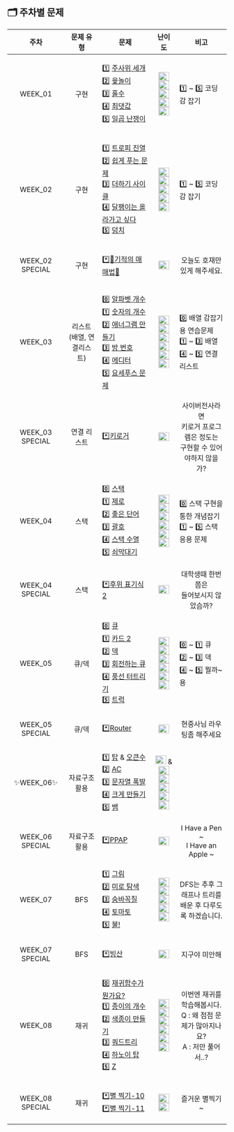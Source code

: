  ## 🗂️ 주차별 문제

| 주차 | 문제 유형 | 문제 | 난이도 | 비고 |
|:---:|:---:|:---:|:---:|:---:|
| WEEK_01 | 구현 | <p align=left> 1️⃣ [주사위 세개](https://www.acmicpc.net/problem/2480) <br>  2️⃣ [윷놀이](https://www.acmicpc.net/problem/2490) <br> 3️⃣ [홀수](https://www.acmicpc.net/problem/2576) <br> 4️⃣ [최댓값](https://www.acmicpc.net/problem/2562)  <br> 5️⃣ [일곱 난쟁이](https://www.acmicpc.net/problem/2309) </p> | <p> <img height="20px" width="25px" src="https://static.solved.ac/tier_small/2.svg"/> <br>   <img height="20px" width="25px" src="https://static.solved.ac/tier_small/3.svg"/> <br>   <img height="20px" width="25px" src="https://static.solved.ac/tier_small/3.svg"/> <br>   <img height="20px" width="25px" src="https://static.solved.ac/tier_small/3.svg"/> <br>   <img height="20px" width="25px" src="https://static.solved.ac/tier_small/5.svg"/> </p> | <p align=left> 1️⃣ ~ 5️⃣ 코딩 감 잡기 |
| WEEK_02 | 구현 | <p align=left> 1️⃣ [트로피 진열](https://www.acmicpc.net/problem/1668) <br>  2️⃣ [쉽게 푸는 문제](https://www.acmicpc.net/problem/1292) <br> 3️⃣ [더하기 사이클](https://www.acmicpc.net/problem/1110) <br> 4️⃣ [달팽이는 올라가고 싶다](https://www.acmicpc.net/problem/2869)  <br> 5️⃣ [덩치](https://www.acmicpc.net/problem/7568) <br>  </p> | <p> <img height="20px" width="25px" src="https://static.solved.ac/tier_small/4.svg"/> <br>   <img height="20px" width="25px" src="https://static.solved.ac/tier_small/5.svg"/> <br>   <img height="20px" width="25px" src="https://static.solved.ac/tier_small/5.svg"/> <br>   <img height="20px" width="25px" src="https://static.solved.ac/tier_small/5.svg"/> <br>   <img height="20px" width="25px" src="https://static.solved.ac/tier_small/6.svg"/> </p> | <p align=left> 1️⃣ ~ 5️⃣ 코딩 감 잡기 |
| WEEK_02 SPECIAL | 구현 | <p align=left> *️⃣[🐜기적의 매매법🐜](https://www.acmicpc.net/problem/20546) </p> |  <img height="20px" width="25px" src="https://static.solved.ac/tier_small/6.svg"/> | 오늘도 호재만 있게 해주세요. |
| WEEK_03 |  리스트 <br> (배열, 연결리스트) | <p align=left> 0️⃣ [알파벳 개수](https://www.acmicpc.net/problem/10808) <br> 1️⃣ [숫자의 개수](https://www.acmicpc.net/problem/2577) <br>  2️⃣ [애너그램 만들기](https://www.acmicpc.net/problem/1919) <br> 3️⃣ [방 번호](https://www.acmicpc.net/problem/1475) <br> 4️⃣ [에디터](https://www.acmicpc.net/problem/1406)  <br> 5️⃣ [요세푸스 문제](https://www.acmicpc.net/problem/1158) </p> | <p> <img height="20px" width="25px" src="https://static.solved.ac/tier_small/2.svg"/> <br>   <img height="20px" width="25px" src="https://static.solved.ac/tier_small/4.svg"/> <br>   <img height="20px" width="25px" src="https://static.solved.ac/tier_small/4.svg"/> <br>   <img height="20px" width="25px" src="https://static.solved.ac/tier_small/6.svg"/> <br>   <img height="20px" width="25px" src="https://static.solved.ac/tier_small/9.svg"/> <br> <img height="20px" width="25px" src="https://static.solved.ac/tier_small/7.svg"/> </p> | <p align=left> 0️⃣ 배열 감잡기용 연습문제 <br> 1️⃣ ~ 3️⃣ 배열 <br> 4️⃣ ~ 5️⃣ 연결 리스트 </p>|
| WEEK_03 SPECIAL | 연결 리스트 | <p align=left> *️⃣[키로거](https://www.acmicpc.net/problem/5397) </p> |  <img height="20px" width="25px" src="https://static.solved.ac/tier_small/9.svg"/> |  사이버전사라면 <br> 키로거 프로그램은 정도는 <br> 구현할 수 있어야하지 않을가? |
| WEEK_04 | 스택 | <p align=left> 0️⃣ [스택](https://www.acmicpc.net/problem/10828) <br>  1️⃣ [제로](https://www.acmicpc.net/problem/10773) <br> 2️⃣ [좋은 단어](https://www.acmicpc.net/problem/3986) <br> 3️⃣ [괄호](https://www.acmicpc.net/problem/9012) <br> 4️⃣ [스택 수열](https://www.acmicpc.net/problem/1874)  <br> 5️⃣ [쇠막대기](https://www.acmicpc.net/problem/10799) </p> | <p> <img height="20px" width="25px" src="https://static.solved.ac/tier_small/7.svg"/> <br> <img height="20px" width="25px" src="https://static.solved.ac/tier_small/7.svg"/> <br>  <img height="20px" width="25px" src="https://static.solved.ac/tier_small/7.svg"/> <br>   <img height="20px" width="25px" src="https://static.solved.ac/tier_small/7.svg"/> <br>   <img height="20px" width="25px" src="https://static.solved.ac/tier_small/9.svg"/> <br> <img height="20px" width="25px" src="https://static.solved.ac/tier_small/9.svg"/> </p> | <p align=left> 0️⃣ 스택 구현을 통한 개념잡기 <br> 1️⃣ ~ 5️⃣ 스택 응용 문제  |
| WEEK_04 SPECIAL |  스택 | <p align=left> *️⃣[후위 표기식2](https://www.acmicpc.net/problem/1935) </p> |  <img height="20px" width="25px" src="https://static.solved.ac/tier_small/9.svg"/> | 대학생때 한번쯤은 <br> 들어보시지 않았슴까?  |
| WEEK_05 | 큐/덱 | <p align=left> 0️⃣ [큐](https://www.acmicpc.net/problem/10845) <br>  1️⃣ [카드 2](https://www.acmicpc.net/problem/2164) <br> 2️⃣ [덱](https://www.acmicpc.net/problem/10866) <br> 3️⃣ [회전하는 큐](https://www.acmicpc.net/problem/1021) <br> 4️⃣ [풍선 터트리기](https://www.acmicpc.net/problem/2346)  <br> 5️⃣ [트럭](https://www.acmicpc.net/problem/13335) </p> | <p> <img height="20px" width="25px" src="https://static.solved.ac/tier_small/7.svg"/> <br> <img height="20px" width="25px" src="https://static.solved.ac/tier_small/7.svg"/> <br>  <img height="20px" width="25px" src="https://static.solved.ac/tier_small/7.svg"/> <br>   <img height="20px" width="25px" src="https://static.solved.ac/tier_small/8.svg"/> <br>   <img height="20px" width="25px" src="https://static.solved.ac/tier_small/8.svg"/> <br> <img height="20px" width="25px" src="https://static.solved.ac/tier_small/10.svg"/> </p> | <p align=left> 0️⃣ ~ 1️⃣ 큐 <br> 2️⃣ ~ 3️⃣ 덱 <br> 4️⃣ ~ 5️⃣ 뭘까~용 |
| WEEK_05 SPECIAL |  큐/덱 | <p align=left> *️⃣[Router](https://www.acmicpc.net/problem/15828) </p> |  <img height="20px" width="25px" src="https://static.solved.ac/tier_small/7.svg"/> | 현중사님 라우팅좀 해주세요 |
| ✨WEEK_06✨ | 자료구조 활용 | <p align=left> 1️⃣ [탑](https://www.acmicpc.net/problem/2493) & [오큰수](https://www.acmicpc.net/problem/17298) <br> 2️⃣ [AC](https://www.acmicpc.net/problem/5430) <br> 3️⃣ [문자열 폭발](https://www.acmicpc.net/problem/9935) <br> 4️⃣ [크게 만들기](https://www.acmicpc.net/problem/2812) <br> 5️⃣ [뱀](https://www.acmicpc.net/problem/3190) </p> | <p> <img height="20px" width="25px" src="https://static.solved.ac/tier_small/11.svg"/> & <img height="20px" width="25px" src="https://static.solved.ac/tier_small/12.svg"/><br> <img height="20px" width="25px" src="https://static.solved.ac/tier_small/11.svg"/> <br> <img height="20px" width="25px" src="https://static.solved.ac/tier_small/12.svg"/>   <br>   <img height="20px" width="25px" src="https://static.solved.ac/tier_small/13.svg"/> <br> <img height="20px" width="25px" src="https://static.solved.ac/tier_small/12.svg"/> </p> | <p align=left>|
| WEEK_06 SPECIAL | 자료구조 활용 | <p align=left >*️⃣[PPAP](https://www.acmicpc.net/problem/16120) </p> |  <img height="20px" width="25px" src="https://static.solved.ac/tier_small/12.svg"/> | I Have a Pen ~ <br> I Have an Apple ~ |
| WEEK_07  | BFS | <p align=left>  1️⃣ [그림](https://www.acmicpc.net/problem/1926) <br> 2️⃣ [미로 탐색](https://www.acmicpc.net/problem/2178) <br> 3️⃣ [숨바꼭질](https://www.acmicpc.net/problem/1697) <br> 4️⃣ [토마토](https://www.acmicpc.net/problem/7576) <br> 5️⃣ [불!](https://www.acmicpc.net/problem/4179) </p> | <p>  <img height="20px" width="25px" src="https://static.solved.ac/tier_small/10.svg"/> <br> <img height="20px" width="25px" src="https://static.solved.ac/tier_small/10.svg"/><br> <img height="20px" width="25px" src="https://static.solved.ac/tier_small/10.svg"/> <br> <img height="20px" width="25px" src="https://static.solved.ac/tier_small/11.svg"/>   <br>   <img height="20px" width="25px" src="https://static.solved.ac/tier_small/13.svg"/> </p> | <p align=center> DFS는 추후 그래프나 트리를 <br> 배운 후 다루도록 하겠습니다. |
| WEEK_07 SPECIAL | BFS | <p align=left >*️⃣[빙산](https://www.acmicpc.net/problem/2573) </p> |  <img height="20px" width="25px" src="https://static.solved.ac/tier_small/12.svg"/> | 지구야 미안해 |
| WEEK_08  | 재귀 | <p align=left> 0️⃣ [재귀함수가 뭔가요? ](https://www.acmicpc.net/problem/17478) <br> 1️⃣ [종이의 개수](https://www.acmicpc.net/problem/1780) <br> 2️⃣ [색종이 만들기](https://www.acmicpc.net/problem/2630) <br> 3️⃣ [쿼드트리](https://www.acmicpc.net/problem/1992) <br> 4️⃣ [하노이 탑](https://www.acmicpc.net/problem/11729) <br> 5️⃣ [Z](https://www.acmicpc.net/problem/1074)</p> | <p> <img height="20px" width="25px" src="https://static.solved.ac/tier_small/6.svg"/> <br> <img height="20px" width="25px" src="https://static.solved.ac/tier_small/9.svg"/> <br> <img height="20px" width="25px" src="https://static.solved.ac/tier_small/9.svg"/><br> <img height="20px" width="25px" src="https://static.solved.ac/tier_small/10.svg"/> <br> <img height="20px" width="25px" src="https://static.solved.ac/tier_small/11.svg"/>   <br>   <img height="20px" width="25px" src="https://static.solved.ac/tier_small/11.svg"/> </p> | <p align=center> 이번엔 재귀를 학습해봅시다. <br> Q : 왜 점점 문제가 많아지나요? <br> A : 저만 풀어서..?|
| WEEK_08 SPECIAL | 재귀 | <p align=left >*️⃣[별 찍기-10](https://www.acmicpc.net/problem/2447) <br> *️⃣[별 찍기-11](https://www.acmicpc.net/problem/2448) |  <img height="20px" width="25px" src="https://static.solved.ac/tier_small/11.svg"/> <br> <img height="20px" width="25px" src="https://static.solved.ac/tier_small/12.svg"/>| 즐거운 별찍기~ |
